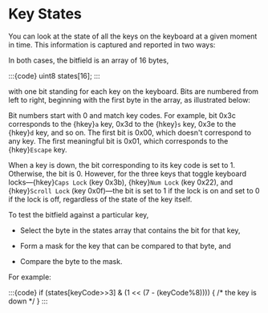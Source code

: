 # Key States

You can look at the state of all the keys on the keyboard at a given
moment in time. This information is captured and reported in two ways:



In both cases, the bitfield is an array of 16 bytes,

:::{code}
uint8 states[16];
:::

with one bit standing for each key on the keyboard. Bits are numbered from
left to right, beginning with the first byte in the array, as illustrated
below:



Bit numbers start with 0 and match key codes. For example, bit 0x3c
corresponds to the {hkey}`a` key, 0x3d to the {hkey}`s` key, 0x3e to the
{hkey}`d` key, and so on. The first bit is 0x00, which doesn't correspond
to any key. The first meaningful bit is 0x01, which corresponds to the
{hkey}`Escape` key.

When a key is down, the bit corresponding to its key code is set to 1.
Otherwise, the bit is 0. However, for the three keys that toggle keyboard
locks—{hkey}`Caps Lock` (key 0x3b), {hkey}`Num Lock` (key 0x22), and
{hkey}`Scroll Lock` (key 0x0f)—the bit is set to 1 if the lock is on and
set to 0 if the lock is off, regardless of the state of the key itself.

To test the bitfield against a particular key,

- Select the byte in the states array that contains the bit for that key,

- Form a mask for the key that can be compared to that byte, and

- Compare the byte to the mask.

For example:

:::{code}
if (states[keyCode>>3] & (1 << (7 - (keyCode%8)))) {
   /* the key is down */
}
:::
